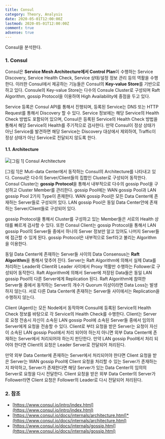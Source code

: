 ```yaml
---
title: Consul
category: Theory, Analysis
date: 2020-05-01T12:00:00Z
lastmod: 2020-05-01T12:00:00Z
comment: true
adsense: true
---
```


Consul을 분석한다.

### 1. Consul

Consul은 **Service Mesh Architecture에서 Control Plan**이 수행하는 Service Discovery, Service Health Check, Service 상태/설정 정보 관리 등의 역활을 수행한다. 이러한 Consul에서 제공하는 기능들은 Consul의 **Key-value Store**를 기반으로 하고 있다. Consule의 Key-value Store는 다수의 Consule Cluster로 구성되며 Raft Algorithm, gossip Protocol을 이용하여 High Availability에 중점을 두고 있다.

Service 등록은 Consul API를 통해서 진행되며, 등록된 Service는 DNS 또는 HTTP Request를 통해서 Discovery 할 수 있다. Service 정보에는 해당 Service의 Health Check 방법도 포함되어 있으며, Consul은 등록된 Service의 Health Check 방법을 통해서 해당 Service의 Health를 주기적으로 검사한다. 만약 Consul이 정상 상태가 아닌 Service를 발견하면 해당 Service는 Discovery 대상에서 제외하여, Traffic이 정상 상태가 아닌 Service로 전달되지 않도록 한다.

#### 1.1. Architecture

![[그림 1] Consul Architecture]({{site.baseurl}}/images/theory_analysis/Consul/Consul_Architecture.PNG)

[그림 1]은 Muti-data Center에서 동작하는 Consul의 Architecture를 나타내고 있다. Consul은 다수의 Server/Client들의 집합인 Cluster로 구성되어 동작한다. Consul Cluster는 **gossip Protocol**을 통해서 내부적으로 다수의 gossip Pool을 구성하고 Cluster Member를 관리한다. gossip Pool에는 WAN gossip Pool과 LAN gossip Pool 2가지 Type이 존재한다. WAN gossip Pool은 모든 Data Center에 존재하는 Server들로 구성되어 있다. LAN gossip Pool은 동일 Data Center안에 존재하는 Server/Client들로 구성되어 있다.

gossip Protocol을 통해서 Cluster를 구성하고 있는 Member들은 서로의 Health 상태를 빠르게 검사할 수 있다. 또한 Consul Client는 gossip Protocol을 통해서 LAN gossip Pool의 Server들 중에서 하나의 Server 정보만 알고 있어도 나머지 Server들에 접근할 수 있게 된다. gossip Protocol은 내부적으로 Serf라고 불리는 Algorithm을 이용한다.

동일 Data Center에 존재하는 Server들 사이의 Data Consensus는 **Raft Algorithm**을 통해서 맞추어 진다. Server는 Raft Algorithm에 의해서 실제 Data를 처리하는 Leader와 Client와 Leader 사이에서 Proxy 역활만 수행하는 Follower로 구성되어 동작한다. Raft Algorithm에 의해서 Server에 저장된 Data들은 동일 LAN gossip Pool의 다른 Server에게 Replication 된다. Raft Algorithm에 참여한 Server들 중에서 동작하는 Server의 개수가 Quorum 이상이라면 Data Loss는 발생하지 않는다. 서로 다른 Data Center에 존재하는 Server들 사이에서는 Replication을 수행하지 않는다.

Client (Agent)는 모든 Node에서 동작하며 Consul에 등록된 Service의 Health Check 정보를 바탕으로 각 Service의 Health Check를 수행한다. Client는 Server로 요청 전송시 자신이 소속된 LAN gossip Pool에 소속된 Server들 중에서 임의의 Server에게 요청을 전송할 수 있다. Client로 부터 요청을 받은 Server는 요청이 자신이 소속된 LAN gossip Pool에서 처리 되어야 하는지 아니면 외부 Data Center에 존재하는 Server에서 처리되어야 하는지 판단한다. 만약 LAN gossip Pool에서 처리 되어야 한다면 Client의 요청은 Leader Server로 전달되어 처리된다.

만약 외부 Data Center에 존재하는 Server에서 처리되어야 한다면 Client 요청을 받은 Server는 WAN gossip Pool에 Client 요청을 처리할 수 있는 Server가 존재하는지 파악하고, Server가 존재한다면 해당 Server가 있는 Data Center의 임의의 Server로 요청을 다시 전달한다. Client 요청을 받은 외부 Data Center의 Server가 Follower라면 Client 요청은 Follower의 Leader로 다시 전달되어 처리된다.

### 2. 참조

* [https://www.consul.io/intro/index.html](https://www.consul.io/intro/index.html)
* [https://www.consul.io/docs/internals/architecture.html]*(https://www.consul.io/docs/internals/architecture.html)
* [https://www.consul.io/docs/internals/gossip.html](https://www.consul.io/docs/internals/gossip.html)